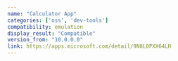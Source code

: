 ```yaml
---
name: "Calculator App"
categories: ['oss', 'dev-tools']
compatibility: emulation
display_result: "Compatible"
version_from: "10.0.0.0"
link: https://apps.microsoft.com/detail/9N8L0PXX64LH
---
```

